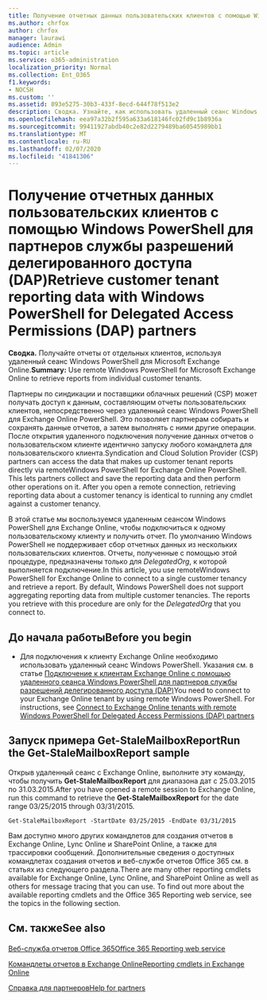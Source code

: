 ```yaml
---
title: Получение отчетных данных пользовательских клиентов с помощью Windows PowerShell для партнеров службы разрешений делегированного доступа (DAP)
ms.author: chrfox
author: chrfox
manager: laurawi
audience: Admin
ms.topic: article
ms.service: o365-administration
localization_priority: Normal
ms.collection: Ent_O365
f1.keywords:
- NOCSH
ms.custom: ''
ms.assetid: 893e5275-30b3-433f-8ecd-644f78f513e2
description: Сводка. Узнайте, как использовать удаленный сеанс Windows PowerShell для Microsoft Exchange Online, чтобы получать отчеты от отдельных пользовательских клиентов.
ms.openlocfilehash: eea97a32b2f595a633a618146fc02fd9c1b8936a
ms.sourcegitcommit: 99411927abdb40c2e82d2279489ba60545989bb1
ms.translationtype: MT
ms.contentlocale: ru-RU
ms.lasthandoff: 02/07/2020
ms.locfileid: "41841306"
---
```

# <a name="retrieve-customer-tenant-reporting-data-with-windows-powershell-for-delegated-access-permissions-dap-partners"></a><span data-ttu-id="b57b5-103">Получение отчетных данных пользовательских клиентов с помощью Windows PowerShell для партнеров службы разрешений делегированного доступа (DAP)</span><span class="sxs-lookup"><span data-stu-id="b57b5-103">Retrieve customer tenant reporting data with Windows PowerShell for Delegated Access Permissions (DAP) partners</span></span>

 <span data-ttu-id="b57b5-104">**Сводка.** Получайте отчеты от отдельных клиентов, используя удаленный сеанс Windows PowerShell для Microsoft Exchange Online.</span><span class="sxs-lookup"><span data-stu-id="b57b5-104">**Summary:** Use remote Windows PowerShell for Microsoft Exchange Online to retrieve reports from individual customer tenants.</span></span>
  
<span data-ttu-id="b57b5-p101">Партнеры по синдикации и поставщики облачных решений (CSP) может получать доступ к данным, составляющим отчеты пользовательских клиентов, непосредственно через удаленный сеанс Windows PowerShell для Exchange Online PowerShell. Это позволяет партнерам собирать и сохранять данные отчетов, а затем выполнять с ними другие операции. После открытия удаленного подключения получение данных отчетов о пользовательском клиенте идентично запуску любого командлета для пользовательского клиента.</span><span class="sxs-lookup"><span data-stu-id="b57b5-p101">Syndication and Cloud Solution Provider (CSP) partners can access the data that makes up customer tenant reports directly via remoteWindows PowerShell for Exchange Online PowerShell. This lets partners collect and save the reporting data and then perform other operations on it. After you open a remote connection, retrieving reporting data about a customer tenancy is identical to running any cmdlet against a customer tenancy.</span></span>
  
<span data-ttu-id="b57b5-p102">В этой статье мы воспользуемся удаленным сеансом Windows PowerShell для Exchange Online, чтобы подключиться к одному пользовательскому клиенту и получить отчет. По умолчанию Windows PowerShell не поддерживает сбор отчетных данных из нескольких пользовательских клиентов. Отчеты, полученные с помощью этой процедуре, предназначены только для  _DelegatedOrg_, к которой выполняется подключение.</span><span class="sxs-lookup"><span data-stu-id="b57b5-p102">In this article, you use remoteWindows PowerShell for Exchange Online to connect to a single customer tenancy and retrieve a report. By default, Windows PowerShell does not support aggregating reporting data from multiple customer tenancies. The reports you retrieve with this procedure are only for the  _DelegatedOrg_ that you connect to.</span></span>
  
 
## <a name="before-you-begin"></a><span data-ttu-id="b57b5-111">До начала работы</span><span class="sxs-lookup"><span data-stu-id="b57b5-111">Before you begin</span></span>

- <span data-ttu-id="b57b5-p103">Для подключения к клиенту Exchange Online необходимо использовать удаленный сеанс Windows PowerShell. Указания см. в статье [Подключение к клиентам Exchange Online с помощью удаленного сеанса Windows PowerShell для партнеров службы разрешений делегированного доступа (DAP)](connect-to-exchange-online-tenants-with-remote-windows-powershell-for-delegated.md)</span><span class="sxs-lookup"><span data-stu-id="b57b5-p103">You need to connect to your Exchange Online tenant by using remote Windows PowerShell. For instructions, see [Connect to Exchange Online tenants with remote Windows PowerShell for Delegated Access Permissions (DAP) partners](connect-to-exchange-online-tenants-with-remote-windows-powershell-for-delegated.md)</span></span>
    
## <a name="run-the-get-stalemailboxreport-sample"></a><span data-ttu-id="b57b5-114">Запуск примера Get-StaleMailboxReport</span><span class="sxs-lookup"><span data-stu-id="b57b5-114">Run the Get-StaleMailboxReport sample</span></span>

<span data-ttu-id="b57b5-115">Открыв удаленный сеанс с Exchange Online, выполните эту команду, чтобы получить **Get-StaleMailboxReport** для диапазона дат с 25.03.2015 по 31.03.2015.</span><span class="sxs-lookup"><span data-stu-id="b57b5-115">After you have opened a remote session to Exchange Online, run this command to retrieve the **Get-StaleMailboxReport** for the date range 03/25/2015 through 03/31/2015.</span></span>
  
```
Get-StaleMailboxReport -StartDate 03/25/2015 -EndDate 03/31/2015
```

<span data-ttu-id="b57b5-p104">Вам доступно много других командлетов для создания отчетов в Exchange Online, Lync Online и SharePoint Online, а также для трассировки сообщений. Дополнительные сведения о доступных командлетах создания отчетов и веб-службе отчетов Office 365 см. в статьях из следующего раздела.</span><span class="sxs-lookup"><span data-stu-id="b57b5-p104">There are many other reporting cmdlets available for Exchange Online, Lync Online, and SharePoint Online as well as others for message tracing that you can use. To find out more about the available reporting cmdlets and the Office 365 Reporting web service, see the topics in the following section.</span></span>
  
## <a name="see-also"></a><span data-ttu-id="b57b5-118">См. также</span><span class="sxs-lookup"><span data-stu-id="b57b5-118">See also</span></span>

#### 

[<span data-ttu-id="b57b5-119">Веб-служба отчетов Office 365</span><span class="sxs-lookup"><span data-stu-id="b57b5-119">Office 365 Reporting web service</span></span>](https://go.microsoft.com/fwlink/p/?LinkId=532777)
  
[<span data-ttu-id="b57b5-120">Командлеты отчетов в Exchange Online</span><span class="sxs-lookup"><span data-stu-id="b57b5-120">Reporting cmdlets in Exchange Online</span></span>](https://go.microsoft.com/fwlink/p/?LinkId=526430)
  
[<span data-ttu-id="b57b5-121">Справка для партнеров</span><span class="sxs-lookup"><span data-stu-id="b57b5-121">Help for partners</span></span>](https://go.microsoft.com/fwlink/p/?LinkID=533477)

